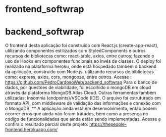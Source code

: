 # frontend_softwrap
# backend_softwrap

O frontend desta aplicação foi construído com React.js (create-app-react), utilizando componentes estilizados com StyledComponents e outros recursos de bibliotecas como: react-table, axios, entre outros; fazendo o uso de Hooks em componentes funcionais ao invés de classes.
O deploy foi realizado na plataforma heroku, onde está hospedado também o backend da aplicação, construído com Node.js, utilizando recursos de bibliotecas como: express, axios, cors, mongoose, entre outros. 
Acesse : https://github.com/PedroCardosoWeb/backend_softwrap
Para o banco de dados, por questões de viabilidade, foi escolhido o mongoDB em cloud através da plataforma MongoDB Atlas Cloud.
Outras ferramentas também utilizadas: Insomnia (endpoints)/VSCode (IDE).
O arquivo foi estruturado em formato API, com middleware de validação das informações e conexão com o MongoDB.
** A aplicação ainda está em desenvolvimento, então podem ocorrer erros que ainda não foram tratados, bem como a presença no código de funcionalidades que ainda estão sendo implementadas.
Acesse e confira o resultado parcial deste projeto: https://thepeople-frontend.herokuapp.com/

